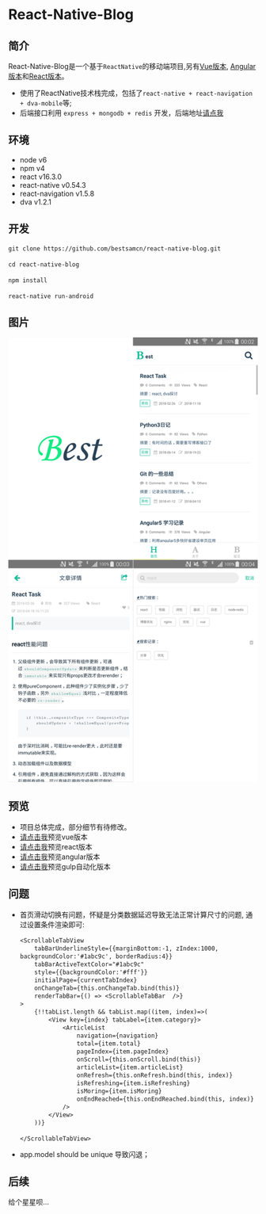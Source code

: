 # React-Native-Blog

## 简介
React-Native-Blog是一个基于`ReactNative`的移动端项目,另有[Vue版本](https://github.com/bestsamcn/vue-blog), [Angular版本](https://github.com/bestsamcn/angular-blog)和[React版本](https://github.com/bestsamcn/react-blog)。
- 使用了ReactNative技术栈完成，包括了``react-native + react-navigation + dva-mobile``等;
- 后端接口利用 ``express + mongodb + redis`` 开发，后端地址[请点我](https://github.com/bestsamcn/node-blog)

## 环境
- node v6
- npm  v4
- react  v16.3.0
- react-native v0.54.3
- react-navigation v1.5.8
- dva v1.2.1

## 开发
```
git clone https://github.com/bestsamcn/react-native-blog.git

cd react-native-blog

npm install

react-native run-android

```
## 图片
![piture](https://raw.githubusercontent.com/bestsamcn/react-native-blog/master/screenshots/preview.png)

## 预览
- 项目总体完成，部分细节有待修改。
- [请点击我](http://blog.bestsamcn.me/)预览vue版本
- [请点击我](http://react.bestsamcn.me/)预览react版本
- [请点击我](http://angular.bestsamcn.me/)预览angular版本
- [请点击我](http://gulp.bestsamcn.me/)预览gulp自动化版本

## 问题
- 首页滑动切换有问题，怀疑是分类数据延迟导致无法正常计算尺寸的问题, 通过设置条件渲染即可:
	```
	<ScrollableTabView
		tabBarUnderlineStyle={{marginBottom:-1, zIndex:1000, backgroundColor:'#1abc9c', borderRadius:4}}
		tabBarActiveTextColor="#1abc9c"
	    style={{backgroundColor:'#fff'}}
	    initialPage={currentTabIndex}
	    onChangeTab={this.onChangeTab.bind(this)}
	    renderTabBar={() => <ScrollableTabBar  />}
	>
	 	{!!tabList.length && tabList.map((item, index)=>(
    		<View key={index} tabLabel={item.category}>
    			<ArticleList 
					navigation={navigation}
					total={item.total}
					pageIndex={item.pageIndex}
					onScroll={this.onScroll.bind(this)} 
					articleList={item.articleList} 
					onRefresh={this.onRefresh.bind(this, index)}
					isRefreshing={item.isRefreshing}
					isMoring={item.isMoring}
					onEndReached={this.onEndReached.bind(this, index)}
				/>
    		</View>
	 	))}
    	
  	</ScrollableTabView>	
	```
- app.model should be unique 导致闪退；

## 后续
给个星星呗...

